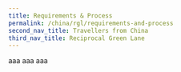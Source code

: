 ```yaml
---
title: Requirements & Process
permalink: /china/rgl/requirements-and-process
second_nav_title: Travellers from China
third_nav_title: Reciprocal Green Lane
---
```


aaa aaa aaa
